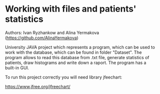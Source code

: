 # Working with files and patients' statistics
Authors: Ivan Ryzhankow and Alina Yermakova (https://github.com/AlinaYermakova)

University JAVA project which represents a program, which can be used
to work with the database, which can be found in folder "Dataset". 
The program allows to read this database from .txt file, generate 
statistics of patients, draw histograms and write down a raport. The
program has a built-in GUI.

To run this project correctly you will need library jfeechart:

https://www.jfree.org/jfreechart/
